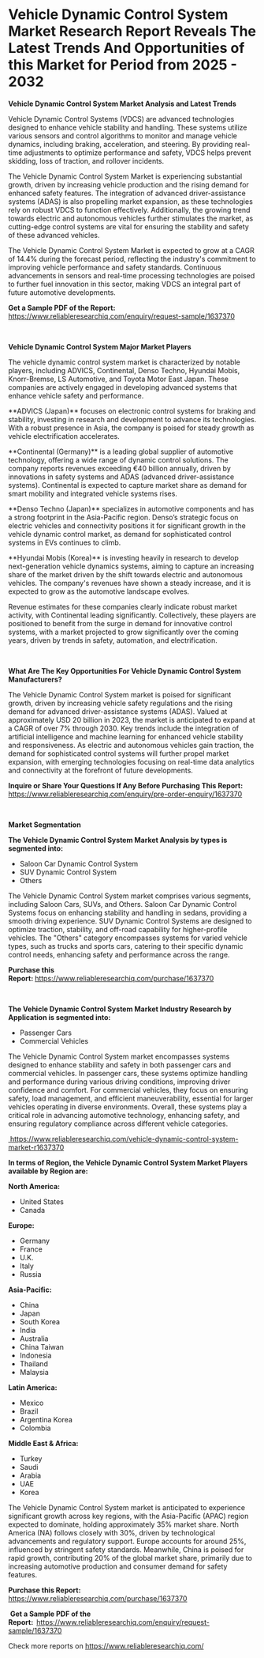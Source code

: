 <p><h1>Vehicle Dynamic Control System Market Research Report Reveals The Latest Trends And Opportunities of this Market for Period from 2025 - 2032</h1></p><p><strong>Vehicle Dynamic Control System Market Analysis and Latest Trends</strong></p>
<p><p>Vehicle Dynamic Control Systems (VDCS) are advanced technologies designed to enhance vehicle stability and handling. These systems utilize various sensors and control algorithms to monitor and manage vehicle dynamics, including braking, acceleration, and steering. By providing real-time adjustments to optimize performance and safety, VDCS helps prevent skidding, loss of traction, and rollover incidents.</p><p>The Vehicle Dynamic Control System Market is experiencing substantial growth, driven by increasing vehicle production and the rising demand for enhanced safety features. The integration of advanced driver-assistance systems (ADAS) is also propelling market expansion, as these technologies rely on robust VDCS to function effectively. Additionally, the growing trend towards electric and autonomous vehicles further stimulates the market, as cutting-edge control systems are vital for ensuring the stability and safety of these advanced vehicles.</p><p>The Vehicle Dynamic Control System Market is expected to grow at a CAGR of 14.4% during the forecast period, reflecting the industry's commitment to improving vehicle performance and safety standards. Continuous advancements in sensors and real-time processing technologies are poised to further fuel innovation in this sector, making VDCS an integral part of future automotive developments.</p></p>
<p><strong>Get a Sample PDF of the Report:&nbsp;</strong> <a href="https://www.reliableresearchiq.com/enquiry/request-sample/1637370?utm_campaign=2469&utm_medium=2&utm_source=Github&utm_content=ia&utm_term=30032025&utm_id=vehicle-dynamic-control-system">https://www.reliableresearchiq.com/enquiry/request-sample/1637370</a></p>
<p>&nbsp;</p>
<p><strong>Vehicle Dynamic Control System Major Market Players</strong></p>
<p><p>The vehicle dynamic control system market is characterized by notable players, including ADVICS, Continental, Denso Techno, Hyundai Mobis, Knorr-Bremse, LS Automotive, and Toyota Motor East Japan. These companies are actively engaged in developing advanced systems that enhance vehicle safety and performance.</p><p>**ADVICS (Japan)** focuses on electronic control systems for braking and stability, investing in research and development to advance its technologies. With a robust presence in Asia, the company is poised for steady growth as vehicle electrification accelerates. </p><p>**Continental (Germany)** is a leading global supplier of automotive technology, offering a wide range of dynamic control solutions. The company reports revenues exceeding €40 billion annually, driven by innovations in safety systems and ADAS (advanced driver-assistance systems). Continental is expected to capture market share as demand for smart mobility and integrated vehicle systems rises.</p><p>**Denso Techno (Japan)** specializes in automotive components and has a strong footprint in the Asia-Pacific region. Denso’s strategic focus on electric vehicles and connectivity positions it for significant growth in the vehicle dynamic control market, as demand for sophisticated control systems in EVs continues to climb.</p><p>**Hyundai Mobis (Korea)** is investing heavily in research to develop next-generation vehicle dynamics systems, aiming to capture an increasing share of the market driven by the shift towards electric and autonomous vehicles. The company's revenues have shown a steady increase, and it is expected to grow as the automotive landscape evolves.</p><p>Revenue estimates for these companies clearly indicate robust market activity, with Continental leading significantly. Collectively, these players are positioned to benefit from the surge in demand for innovative control systems, with a market projected to grow significantly over the coming years, driven by trends in safety, automation, and electrification.</p></p>
<p>&nbsp;</p>
<p><strong>What Are The Key Opportunities For Vehicle Dynamic Control System Manufacturers?</strong></p>
<p><p>The Vehicle Dynamic Control System market is poised for significant growth, driven by increasing vehicle safety regulations and the rising demand for advanced driver-assistance systems (ADAS). Valued at approximately USD 20 billion in 2023, the market is anticipated to expand at a CAGR of over 7% through 2030. Key trends include the integration of artificial intelligence and machine learning for enhanced vehicle stability and responsiveness. As electric and autonomous vehicles gain traction, the demand for sophisticated control systems will further propel market expansion, with emerging technologies focusing on real-time data analytics and connectivity at the forefront of future developments.</p></p>
<p><strong>Inquire or Share Your Questions If Any Before Purchasing This Report:</strong> <a href="https://www.reliableresearchiq.com/enquiry/pre-order-enquiry/1637370?utm_campaign=2469&utm_medium=2&utm_source=Github&utm_content=ia&utm_term=30032025&utm_id=vehicle-dynamic-control-system">https://www.reliableresearchiq.com/enquiry/pre-order-enquiry/1637370</a></p>
<p>&nbsp;</p>
<p><strong>Market Segmentation</strong></p>
<p><strong>The Vehicle Dynamic Control System Market Analysis by types is segmented into:</strong></p>
<p><ul><li>Saloon Car Dynamic Control System</li><li>SUV Dynamic Control System</li><li>Others</li></ul></p>
<p><p>The Vehicle Dynamic Control System market comprises various segments, including Saloon Cars, SUVs, and Others. Saloon Car Dynamic Control Systems focus on enhancing stability and handling in sedans, providing a smooth driving experience. SUV Dynamic Control Systems are designed to optimize traction, stability, and off-road capability for higher-profile vehicles. The "Others" category encompasses systems for varied vehicle types, such as trucks and sports cars, catering to their specific dynamic control needs, enhancing safety and performance across the range.</p></p>
<p><strong>Purchase this Report:&nbsp;</strong><a href="https://www.reliableresearchiq.com/purchase/1637370?utm_campaign=2469&utm_medium=2&utm_source=Github&utm_content=ia&utm_term=30032025&utm_id=vehicle-dynamic-control-system">https://www.reliableresearchiq.com/purchase/1637370</a></p>
<p>&nbsp;</p>
<p><strong>The Vehicle Dynamic Control System Market Industry Research by Application is segmented into:</strong></p>
<p><ul><li>Passenger Cars</li><li>Commercial Vehicles</li></ul></p>
<p><p>The Vehicle Dynamic Control System market encompasses systems designed to enhance stability and safety in both passenger cars and commercial vehicles. In passenger cars, these systems optimize handling and performance during various driving conditions, improving driver confidence and comfort. For commercial vehicles, they focus on ensuring safety, load management, and efficient maneuverability, essential for larger vehicles operating in diverse environments. Overall, these systems play a critical role in advancing automotive technology, enhancing safety, and ensuring regulatory compliance across different vehicle categories.</p></p>
<p><a href="https://www.reliableresearchiq.com/vehicle-dynamic-control-system-market-r1637370?utm_campaign=2469&utm_medium=2&utm_source=Github&utm_content=ia&utm_term=30032025&utm_id=vehicle-dynamic-control-system">&nbsp;https://www.reliableresearchiq.com/vehicle-dynamic-control-system-market-r1637370</a></p>
<p><strong>In terms of Region, the Vehicle Dynamic Control System Market Players available by Region are:</strong></p>
<p>
    <p> <strong> North America: </strong>
        <ul>
            <li>United States</li>
            <li>Canada</li>
        </ul>
        </p> 
    <p> <strong> Europe: </strong>
        <ul>
            <li>Germany</li>
            <li>France</li>
            <li>U.K.</li>
            <li>Italy</li>
            <li>Russia</li>
        </ul>
        </p> 
    <p> <strong> Asia-Pacific: </strong>
        <ul>
            <li>China</li>
            <li>Japan</li>
            <li>South Korea</li>
            <li>India</li>
            <li>Australia</li>
            <li>China Taiwan</li>
            <li>Indonesia</li>
            <li>Thailand</li>
            <li>Malaysia</li>
        </ul>
        </p> 
    <p> <strong> Latin America: </strong>
        <ul>
            <li>Mexico</li>
            <li>Brazil</li>
            <li>Argentina Korea</li>
            <li>Colombia</li>
        </ul>
        </p> 
    <p> <strong> Middle East & Africa: </strong>
        <ul>
            <li>Turkey</li>
            <li>Saudi</li>
            <li>Arabia</li>
            <li>UAE</li>
            <li>Korea</li>
        </ul>
    </p>
    </p>
<p><p>The Vehicle Dynamic Control System market is anticipated to experience significant growth across key regions, with the Asia-Pacific (APAC) region expected to dominate, holding approximately 35% market share. North America (NA) follows closely with 30%, driven by technological advancements and regulatory support. Europe accounts for around 25%, influenced by stringent safety standards. Meanwhile, China is poised for rapid growth, contributing 20% of the global market share, primarily due to increasing automotive production and consumer demand for safety features.</p></p>
<p><strong>Purchase this Report: </strong><a href="https://www.reliableresearchiq.com/purchase/1637370?utm_campaign=2469&utm_medium=2&utm_source=Github&utm_content=ia&utm_term=30032025&utm_id=vehicle-dynamic-control-system">https://www.reliableresearchiq.com/purchase/1637370</a></p>
<p>&nbsp;<strong>Get a Sample PDF of the Report:&nbsp;&nbsp;</strong><a href="https://www.reliableresearchiq.com/enquiry/request-sample/1637370?utm_campaign=2469&utm_medium=2&utm_source=Github&utm_content=ia&utm_term=30032025&utm_id=vehicle-dynamic-control-system">https://www.reliableresearchiq.com/enquiry/request-sample/1637370</a></p>
<p><strong></strong></p>
<p>Check more reports on <a href="https://www.reliableresearchiq.com/?utm_campaign=2469&utm_medium=2&utm_source=Github&utm_content=ia&utm_term=30032025&utm_id=vehicle-dynamic-control-system">https://www.reliableresearchiq.com/</a></p>